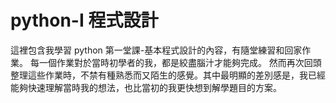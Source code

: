 # python-I 程式設計
這裡包含我學習 python 第一堂課-基本程式設計的內容，有隨堂練習和回家作業。
每一個作業對於當時初學者的我，都是絞盡腦汁才能夠完成。
然而再次回頭整理這些作業時，不禁有種熟悉而又陌生的感覺。其中最明顯的差別感是，我已經能夠快速理解當時我的想法，也比當初的我更快想到解學題目的方案。
